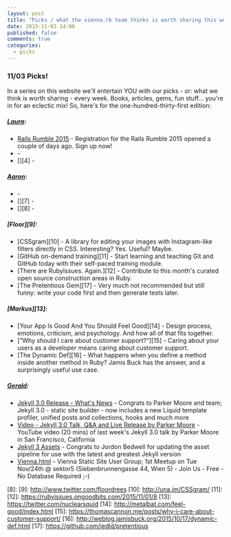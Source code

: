 ```yaml
---
layout: post
title: "Picks / what the vienna.rb team thinks is worth sharing this week"
date: 2015-11-03 14:00
published: false
comments: true
categories:
  - picks
---
```


### 11/03 Picks!

In a series on this website we'll entertain YOU with our picks - or: what we think is worth sharing - every week.
Books, articles, gems, fun stuff... you're in for an eclectic mix! So, here's for the one-hundred-thirty-first edition:

##### [Laura][1]:
- [Rails Rumble 2015][2] - Registration for the Rails Rumble 2015 opened a couple of days ago. Sign up now!
- [][3] -
- [][4] -

##### [Aaron][5]:
- [][6] -
- [][7] -
- [][8] -

##### [Floor][9]:
- [CSSgram][10] - A library for editing your images with Instagram-like filters directly in CSS. Interesting? Yes. Useful? Maybe.
- [GitHub on-demand training][11] - Start learning and teaching Git and GitHub today with their self-paced training module.
- [There are RubyIssues. Again.][12] - Contribute to this month's curated open source construction areas in Ruby.
- [The Pretentious Gem][17] - Very much not recommended but still funny: write your code first and then generate tests later.

##### [Markus][13]:
- [Your App Is Good And You Should Feel Good][14] - Design process, emotions, criticism, and psychology. And how all of that fits together.
- [“Why should I care about customer support?”][15] - Caring about your users as a developer means caring about customer support.
- [The Dynamic Def][16] - What happens when you define a method inside another method in Ruby? Jamis Buck has the answer, and a surprisingly useful use case.


##### [Gerald](https://twitter.com/viennahtml):

- [Jekyll 3.0 Release - What's News](https://jekyllrb.com/news) - Congrats to Parker Moore and team; Jekyll 3.0 - static site builder - now includes a new Liquid template profiler, unified posts and collections, hooks and much more
- [Video - Jekyll 3.0 Talk, Q&A and Live Release by Parker Moore](https://www.youtube.com/watch?v=sPZK8w55cBQ) - YouTube video (20 mins) of last week's Jekyll 3.0 talk by Parker Moore in San Francisco, California
- [Jekyll 3 Assets](https://github.com/jekyll/jekyll-assets) - Congrats to Jordon Bedwell for updating the asset pipeline for use with the latest and greatest Jekyll version
- [Vienna.html](http://viennahtml.github.io) - Vienna Static Site User Group; 1st Meetup on Tue Nov/24th @ sektor5 (Siebenbrunnengasse 44, Wien 5) - Join Us - Free - No Database Required ;-)


[1]: http://www.twitter.com/alicetragedy
[2]: http://blog.railsrumble.com/2015/10/26/registration-has-opened/
[3]:
[4]:
[5]: http://www.twitter.com/mraaroncruz
[6]:
[7]:
[8]:
[9]: http://www.twitter.com/floordrees
[10]: http://una.im/CSSgram/
[11]:
[12]: https://rubyissues.ongoodbits.com/2015/11/01/8
[13]: https://twitter.com/nuclearsquid
[14]: http://metalbat.com/feel-good/index.html
[15]: https://thomascannon.me/posts/why-i-care-about-customer-support/
[16]: http://weblog.jamisbuck.org/2015/10/17/dynamic-def.html
[17]: https://github.com/jedld/pretentious
